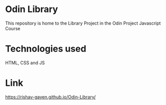 # Odin Library

This repository is home to the Library Project in the Odin Project Javascript Course

# Technologies used 

HTML, CSS and JS

# Link

https://rishav-gayen.github.io/Odin-Library/